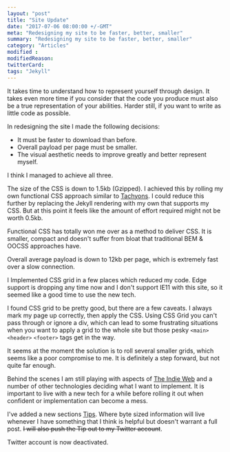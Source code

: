 ```yaml
---
layout: "post"
title: "Site Update"
date: "2017-07-06 08:00:00 +/-GMT"
meta: "Redesigning my site to be faster, better, smaller"
summary: "Redesigning my site to be faster, better, smaller"
category: "Articles"
modified :
modifiedReason:
twitterCard:
tags: "Jekyll"
---
```


It takes time to understand how to represent yourself through design. It takes even more time if you consider that the code you produce must also be a true representation of your abilities. Harder still, if  you want to write as little code as possible.

In redesigning the site I made the following decisions:

- It must be faster to download than before.
- Overall payload per page must be smaller.
- The visual aesthetic needs to improve greatly and better represent myself.

I think I managed to achieve all three.

The size of the CSS is down to 1.5kb (Gzipped). I achieved this by rolling my own functional CSS approach similar to [Tachyons](http://tachyons.io). I could reduce this further by replacing the Jekyll rendering with my own that supports my CSS. But at this point it feels like the amount of effort required might not be worth 0.5kb.

Functional CSS has totally won me over as a method to deliver CSS. It is smaller, compact and doesn't suffer from bloat that traditional BEM &amp; OOCSS approaches have.

Overall average payload is down to 12kb per page, which is extremely fast over a slow connection.

I Implemented CSS grid in a few places which reduced my code. Edge support is dropping any time now and I don't support IE11 with this site, so it seemed like a good time to use the new tech.

I found CSS grid to be pretty good, but there are a few caveats. I always mark my page up correctly, then apply the CSS. Using CSS Grid you can't pass through or ignore a div, which can lead to some frustrating situations when you want to apply a grid to the whole site but those pesky ```<main> ``` ```<header>``` ```<footer>``` tags get in the way.

It seems at the moment the solution is to roll several smaller grids, which seems like a poor compromise to me. It  is definitely a step forward, but not quite far enough.

Behind the scenes I am still playing with aspects of [The Indie Web](https://indieweb.org/) and a number of other technologies deciding what I want to implement. It is important to live with a new tech for a while before rolling it out when confident or implementation can become a mess.

I've added a new sections [Tips]({{site.url}}/categories/tips). Where byte sized information will live whenever I have something that I think is helpful but doesn't warrant a full post. ~~I will also push the Tip out to my Twitter account~~.

Twitter account is now deactivated.
